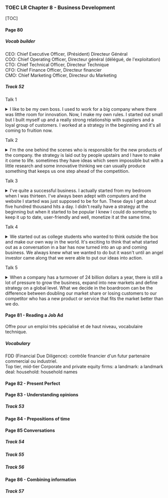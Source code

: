 ### TOEC LR Chapter 8 - Business Development

[TOC]

#### Page 80

##### Vocab builder

CEO: Chief Executive Officer, (Président) Directeur Général  
COO: Chief Operating Officer, Directeur général (délégué, de l'exploitation)  
CTO: Chief Technical Officer, Directeur Technique   
CFO: Chief Finance Officer, Directeur financier   
CMO:  Chief Marketing Officer, Directeur du Marketing

##### Track 52

Talk 1

<details><summary>I like to be my own boss. I used to work for a big company where there  was litthe room for innovation. Now, I make my own rules. I started out small but I built myself up and a really strong relationship with suppliers and a loyal group of customers. I worked at a strategy in the beginning and it's all coming to fruition now.</summary>
  <br/><strong>Picture  B, a horticulturist</strong>
  <i>
  <br/>I used to work : avant (autrefois) je travaillais pour...
  <br/>it's coming to fruition : ça porte ses fruits
  </i>
</details>



Talk 2

<details><summary>I'm the one behind the scenes who is responsible for the new products of the company. the strategy is laid out by people upstairs and I have to make it come to life. sometimes they have ideas which seem impossible but with a little research and some innovative thinking we can usually produce something that keeps us one step ahead of the competition.</summary>
  <br/><strong>Picture A, production</strong>
  <i>
  <br/>behind the scenes: en coulisses
  <br/>to lay out a strategy: élaborer une stratégie
  <br/>the competition : la concurrence
  </i>
  </details>

Talk 3

<details><summary>I've quite a successful business. I actually started from my bedroom when I was thirteen. I've always been adept with computers and the website I started was just supposed to be for fun. These days I get about five hundred thousand hits a day. I didn't really have a strategy at the beginning but when it started to be popular I knew I could do someting to keep it up to date, user-friendly and well, monetize it at the same time.</summary>
  <br/><strong>No picture</strong>
  <i>
  	<br/>a hit (on websites) ; une connexion
  	<br/>user-friendly: convivial
    <br/>to monetize: rentabiliser
  </i>
  </details>

Talk 4

<details><summary>We started out as college students who wanted to think outside the box and make our own way in the world. It's exciting to think that what started out as a conversation in a bar has now turned into an up and coming business. We always knew what we wanted to do but it wasn't until an angel investor came along that we were able to put our ideas into action.</summary>
	<br/><strong>Picture C, a startup company</strong>
	<i>
	<br/>an up and coming business : une entreprise prometteuse
	<br/>an angel investor: un investisseur providentiel (qui investit dans les idées des débutants)
	</i>
	</details>

Talk 5

<details><summary>When a company has a turmover of 24 billion dollars a year, there is still a lot of pressure to grow the business, expand into new markets and define strategy on a global level. What we decide in the boardroom can be the difference between doubling our market share or losing customers to our competitor who has a new product or service that fits the market better than we do.</summary>
	<br/><strong>Picture B, the CEO of a global company</strong>
	<i>
	<br/>the turnover : le chiffre d'affaires
	<br/>global: mondial
	<br/>market share: part de marché
	<br/>to fit : convenir, être adapté à
	</i>
	</details>



#### Page 81 - Reading a Job Ad

Offre pour un emploi très spécialisé et de haut niveau, vocabulaire technique.

##### Vocabulary

FDD (Financial Due Diligence): contrôle financier d'un futur partenaire commercial ou industriel.   
Top tier, mid-tier
Corporate and private equity firms:
a landmark:
a landmark deal:
household:
household names





#### Page 82 - Present Perfect

#### Page 83 - Understanding opinions

##### Track 53

#### Page 84 - Prepositions of time

#### Page 85 Conversations

##### Track 54

##### Track 55

##### Track 56

#### Page 86 - Combining information

##### Track 57







